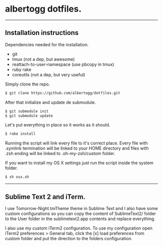 # albertogg dotfiles.

* * *
## Installation instructions

Dependencies needed for the installation.

- git
- tmux (not a dep, but awesome)
- reattach-to-user-namespace (use pbcopy in tmux)
- ruby rake
- coreutils (not a dep, but very useful)

Simply clone the repo.

~~~sh
$ git clone https://github.com/albertogg/dotfiles.git
~~~

After that initialize and update de submodule.

~~~sh
$ git submodule init
$ git submodule update
~~~

Let's put everything in place so it works as it should.

~~~sh
$ rake install
~~~

Running the script will link every file to it's correct place. Every file with
.symlink termination will be linked to your HOME directory and files with .zsh
ending will be linked to .oh-my-zsh/custom folder.

If you want to install my OS X settings just run the script inside the system
folder.

~~~sh
$ sh osx.sh
~~~

* * *
## Sublime Text 2 and iTerm.

I use Tomorrow-Night.tmTheme theme in Sublime Text and I also have some custom
configurations so you can copy the content of SublimeText2/ folder to the User
folder in the sublimetext2.app contents and replace everything.

I also use my custom iTerm2 configuration. To use my configuration open iTerm2
preferences > General tab, click the [x] load preferences from custom folder and
put the direction to the folders configuration.
